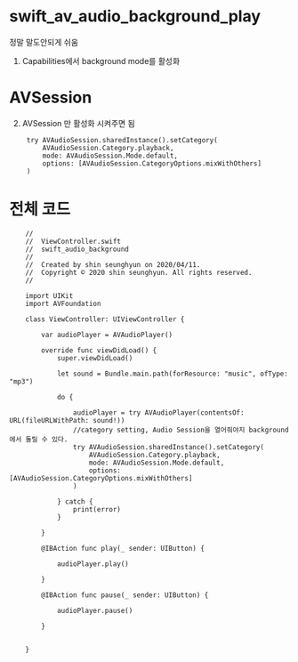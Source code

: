 # swift_av_audio_background_play



정말 말도안되게 쉬움 

1. Capabilities에서 background mode를 활성화

# AVSession

2. AVSession 만 활성화 시켜주면 됨

        try AVAudioSession.sharedInstance().setCategory(
            AVAudioSession.Category.playback,
            mode: AVAudioSession.Mode.default,
            options: [AVAudioSession.CategoryOptions.mixWithOthers]
        )


        

# 전체 코드 

        //
        //  ViewController.swift
        //  swift_audio_background
        //
        //  Created by shin seunghyun on 2020/04/11.
        //  Copyright © 2020 shin seunghyun. All rights reserved.
        //
        
        import UIKit
        import AVFoundation
    
        class ViewController: UIViewController {
            
            var audioPlayer = AVAudioPlayer()
        
            override func viewDidLoad() {
                super.viewDidLoad()
                
                let sound = Bundle.main.path(forResource: "music", ofType: "mp3")
                
                do {
                    
                    audioPlayer = try AVAudioPlayer(contentsOf: URL(fileURLWithPath: sound!))
                    //category setting, Audio Session을 열어줘야지 background에서 돌릴 수 있다.
                    try AVAudioSession.sharedInstance().setCategory(
                        AVAudioSession.Category.playback,
                        mode: AVAudioSession.Mode.default,
                        options: [AVAudioSession.CategoryOptions.mixWithOthers]
                    )
                    
                } catch {
                    print(error)
                }
                
            }
        
            @IBAction func play(_ sender: UIButton) {
            
                audioPlayer.play()
                
            }
            
            @IBAction func pause(_ sender: UIButton) {
                
                audioPlayer.pause()
                
            }
            
            
        }
